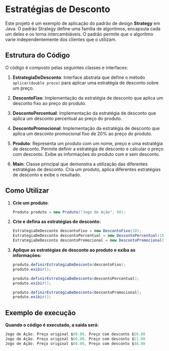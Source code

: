 # Estratégias de Desconto

Este projeto é um exemplo de aplicação do padrão de design **Strategy** em Java. O padrão Strategy define uma família de algoritmos, encapsula cada um deles e os torna intercambiáveis. O padrão permite que o algoritmo varie independentemente dos clientes que o utilizam.

## Estrutura do Código

O código é composto pelas seguintes classes e interfaces:

1. **EstrategiaDeDesconto**: Interface abstrata que define o método `aplicar(double preco)` para aplicar uma estratégia de desconto sobre um preço.

2. **DescontoFixo**: Implementação da estratégia de desconto que aplica um desconto fixo ao preço do produto.

3. **DescontoPercentual**: Implementação da estratégia de desconto que aplica um desconto percentual ao preço do produto.

4. **DescontoPromocional**: Implementação da estratégia de desconto que aplica um desconto promocional fixo de 20% ao preço do produto.

5. **Produto**: Representa um produto com um nome, preço e uma estratégia de desconto. Permite definir a estratégia de desconto e calcular o preço com desconto. Exibe as informações do produto com e sem desconto.

6. **Main**: Classe principal que demonstra a utilização das diferentes estratégias de desconto. Cria um produto, aplica diferentes estratégias de desconto e exibe o resultado.

## Como Utilizar

1. **Crie um produto**:
   ```java
   Produto produto = new Produto("Jogo de Ação", 60);
2. **Crie e defina as estratégias de desconto:**
   ```java
   EstrategiaDeDesconto descontoFixo = new DescontoFixo(10);
   EstrategiaDeDesconto descontoPercentual = new DescontoPercentual(15);
   EstrategiaDeDesconto descontoPromocional = new DescontoPromocional();
3. **Aplique as estratégias de desconto ao produto e exiba as informações:**
   ```java
   produto.definirEstrategiaDeDesconto(descontoFixo);
   produto.exibir();

   produto.definirEstrategiaDeDesconto(descontoPercentual);
   produto.exibir();

   produto.definirEstrategiaDeDesconto(descontoPromocional);
   produto.exibir();

  ## Exemplo de execução
  **Quando o código é executado, a saída será:**
  ```java
  Jogo de Ação: Preço original $60.00, Preço com desconto $50.00
  Jogo de Ação: Preço original $60.00, Preço com desconto $51.00
  Jogo de Ação: Preço original $60.00, Preço com desconto $48.00

